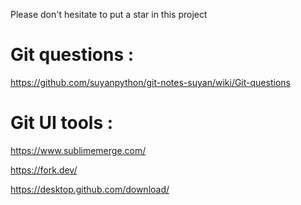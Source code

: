 Please don't hesitate to put a star in this project



# Git questions :
https://github.com/suyanpython/git-notes-suyan/wiki/Git-questions


# Git UI tools :

https://www.sublimemerge.com/

https://fork.dev/

https://desktop.github.com/download/


